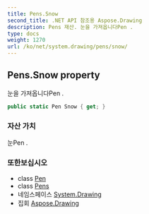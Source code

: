 ```yaml
---
title: Pens.Snow
second_title: .NET API 참조용 Aspose.Drawing
description: Pens 재산. 눈을 가져옵니다Pen .
type: docs
weight: 1270
url: /ko/net/system.drawing/pens/snow/
---
```

## Pens.Snow property

눈을 가져옵니다Pen .

```csharp
public static Pen Snow { get; }
```

### 자산 가치

눈Pen .

### 또한보십시오

* class [Pen](../../pen/)
* class [Pens](../)
* 네임스페이스 [System.Drawing](../../pens/)
* 집회 [Aspose.Drawing](../../../)


